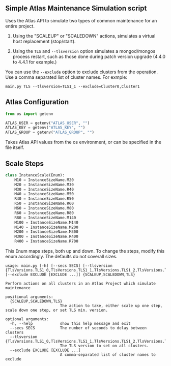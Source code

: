 ## Simple Atlas Maintenance Simulation script

Uses the Atlas API to simulate two types of common maintenance for an entire project.

1. Using the "SCALEUP" or "SCALEDOWN" actions, simulates a virtual host replacement (stop/start).

2. Using the `TLS` and `--tlsversion` option simulates a mongod/mongos process restart, such as those done during
patch version upgrade (4.4.0 to 4.4.1 for example.)


You can use the `--exclude` option to exclude clusters from the operation. Use a comma separated list of cluster names.
For exmple:
```shell
main.py TLS --tlsversion=TLS1_1 --exclude=Cluster0,Cluster1
```

## Atlas Configuration 
```python
from os import getenv

ATLAS_USER = getenv("ATLAS_USER", "")
ATLAS_KEY = getenv("ATLAS_KEY", "")
ATLAS_GROUP = getenv("ATLAS_GROUP", "")
```
Takes Atlas API values from the os environment, or can be specified in the file itself.


## Scale Steps
```python
class InstanceScale(Enum):
    M10 = InstanceSizeName.M20
    M20 = InstanceSizeName.M30
    M30 = InstanceSizeName.R40
    M40 = InstanceSizeName.M50
    R40 = InstanceSizeName.R50
    R50 = InstanceSizeName.R60
    M60 = InstanceSizeName.M80
    R60 = InstanceSizeName.R80
    R80 = InstanceSizeName.M140
    M100 = InstanceSizeName.M140
    M140 = InstanceSizeName.M200
    M200 = InstanceSizeName.M300
    M300 = InstanceSizeName.R400
    R400 = InstanceSizeName.R700
```
This Enum maps steps, both up and down. To change the steps, modify this enum accordingly. The defaults 
do not coverall sizes.


```shell script
usage: main.py [-h] [--secs SECS] [--tlsversion {TlsVersions.TLS1_0,TlsVersions.TLS1_1,TlsVersions.TLS1_2,TlsVersions.TLS1_3}] [--exclude EXCLUDE [EXCLUDE ...]] {SCALEUP,SCALEDOWN,TLS}

Perform actions on all clusters in an Atlas Project which simulate maintenance

positional arguments:
  {SCALEUP,SCALEDOWN,TLS}
                        The action to take, either scale up one step, scale down one step, or set TLS min. version.

optional arguments:
  -h, --help            show this help message and exit
  --secs SECS           The number of seconds to delay between clusters
  --tlsversion {TlsVersions.TLS1_0,TlsVersions.TLS1_1,TlsVersions.TLS1_2,TlsVersions.TLS1_3}
                        The TLS version to set on all clusters.
  --exclude EXCLUDE [EXCLUDE ...]
                        A comma-separated list of cluster names to exclude


```
